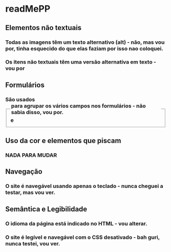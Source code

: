 # readMePP

## Elementos não textuais
### Todas as imagens têm um texto alternativo (alt) - não, mas vou por, tinha esquecido do que elas faziam por isso nao coloquei.
### Os itens não textuais têm uma versão alternativa em texto - vou por

## Formulários
### São usados <fieldset> e <legend> para agrupar os vários campos nos formulários - não sabia disso, vou por.

## Uso da cor e elementos que piscam
### NADA PARA MUDAR

## Navegação
### O site é navegável usando apenas o teclado - nunca cheguei a testar, mas vou ver.

## Semântica e Legibilidade
### O idioma da página está indicado no HTML - vou alterar.
### O site é legível e navegável com o CSS desativado - bah guri, nunca testei, vou ver.
